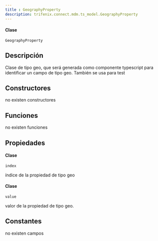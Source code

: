 ```yaml
---
title : GeographyProperty
description: trifenix.connect.mdm.ts_model.GeographyProperty
---
```




<CodeBlock slots = 'heading, code' repeat = '1' languages = 'C#' />

#### Clase
```
GeographyProperty
```

## Descripción
Clase de tipo geo, que será generada como componente typescript
para identificar un campo de tipo geo.
También se usa para test
## Constructores

no existen constructores


## Funciones

no existen funciones

## Propiedades


<CodeBlock slots = 'heading, code' repeat = '1' languages = 'C#' />

#### Clase
```
index
```


índice de la propiedad de tipo geo

<CodeBlock slots = 'heading, code' repeat = '1' languages = 'C#' />

#### Clase
```
value
```


valor de la propiedad de tipo geo.
## Constantes
no existen campos

